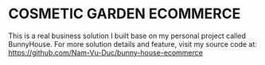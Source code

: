 **COSMETIC GARDEN ECOMMERCE**
===============================

This is a real business solution I built base on my personal project called BunnyHouse. 
For more solution details and feature, visit my source code at: https://github.com/Nam-Vu-Duc/bunny-house-ecommerce

